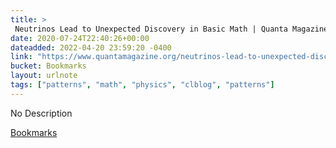 ```yaml
---
title: > 
 Neutrinos Lead to Unexpected Discovery in Basic Math | Quanta Magazine
date: 2020-07-24T22:40:26+00:00
dateadded: 2022-04-20 23:59:20 -0400
link: "https://www.quantamagazine.org/neutrinos-lead-to-unexpected-discovery-in-basic-math-20191113/"
bucket: Bookmarks
layout: urlnote
tags: ["patterns", "math", "physics", "clblog", "patterns"]
--- 
```

No Description
 <!-- end excerpt --> 
<div class='bucket'><a class='internal-link' href='/buckets/bookmarks'>Bookmarks</a></div> 

